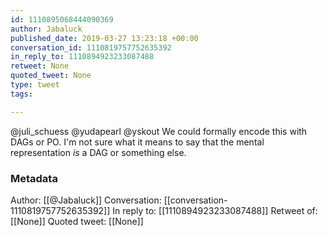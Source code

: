 ```yaml
---
id: 1110895068444090369
author: Jabaluck
published_date: 2019-03-27 13:23:18 +00:00
conversation_id: 1110819757752635392
in_reply_to: 1110894923233087488
retweet: None
quoted_tweet: None
type: tweet
tags:

---
```


@juli_schuess @yudapearl @yskout We could formally encode this with DAGs or PO. I'm not sure what it means to say that the mental representation *is* a DAG or something else.

### Metadata

Author: [[@Jabaluck]]
Conversation: [[conversation-1110819757752635392]]
In reply to: [[1110894923233087488]]
Retweet of: [[None]]
Quoted tweet: [[None]]
